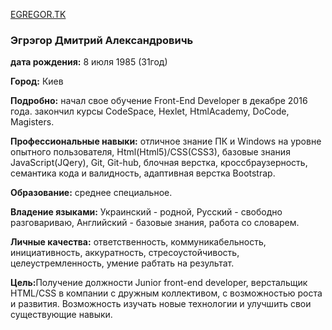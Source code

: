 <a href="http://egregor.tk" target="_blank">EGREGOR.TK</a>
<h3>Эгрэгор Дмитрий Александровичь</h3>
<p><strong>дата рождения:</strong> 8 июля 1985 (31год)</p>
<p><strong>Город:</strong> Киев</p>
<p><strong>Подробно:</strong> начал свое обучение Front-End Developer в декабре 2016 года. закончил курсы CodeSpace, Hexlet, HtmlAcademy, DoCode, Magisters.<p>
<p><strong>Профессиональные навыки:</strong> отличное знание ПК и Windows на уровне опытного пользователя, Html(Html5)/CSS(CSS3), базовые знания JavaScript(JQery), Git, Git-hub, блочная верстка, кроссбраузерность, семантика кода и валидность, адаптивная верстка Bootstrap.</p>
<p><strong>Образование:</strong> среднее специальное.</p>
<p><strong>Владение языками:</strong> Украинский - родной, Русский - свободно разговариваю, Английский - базовые знания, работа со словарем.<p>
<p><strong>Личные качества:</strong> ответственность, коммуникабельность, инициативность, аккуратность, стресоустойчивость, целеустремленность, умение рабтать на результат.</p>
<p><strong>Цель:</strong>Получение должности Junior front-end developer, верстальщик HTML/CSS в компании с дружным коллективом, с возможностью роста и развития. Возможность изучать новые технологии и улучшить свои существующие навыки.</p>

